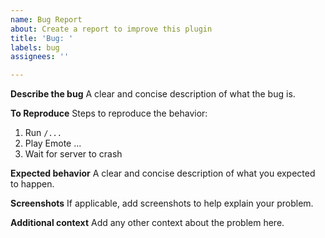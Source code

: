 ```yaml
---
name: Bug Report
about: Create a report to improve this plugin
title: 'Bug: '
labels: bug
assignees: ''

---
```


**Describe the bug**
A clear and concise description of what the bug is.

**To Reproduce**
Steps to reproduce the behavior:
1. Run `/...`
1. Play Emote ...
1. Wait for server to crash

**Expected behavior**
A clear and concise description of what you expected to happen.

**Screenshots**
If applicable, add screenshots to help explain your problem.

**Additional context**
Add any other context about the problem here.

